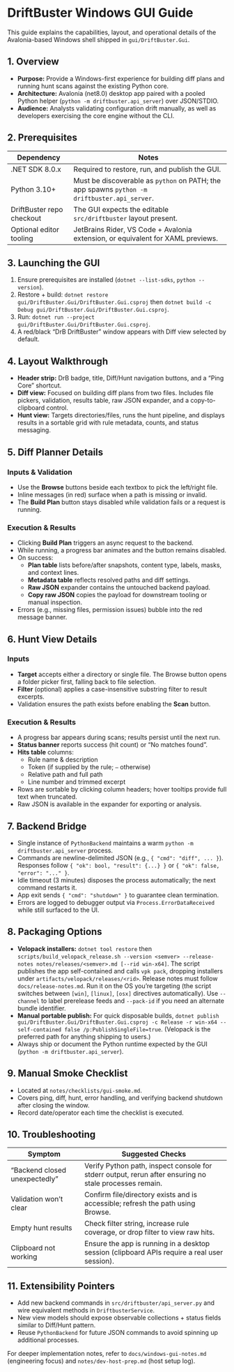# DriftBuster Windows GUI Guide

This guide explains the capabilities, layout, and operational details of the Avalonia-based Windows shell shipped in `gui/DriftBuster.Gui`.

## 1. Overview
- **Purpose:** Provide a Windows-first experience for building diff plans and running hunt scans against the existing Python core.
- **Architecture:** Avalonia (net8.0) desktop app paired with a pooled Python helper (`python -m driftbuster.api_server`) over JSON/STDIO.
- **Audience:** Analysts validating configuration drift manually, as well as developers exercising the core engine without the CLI.

## 2. Prerequisites
| Dependency | Notes |
|------------|-------|
| .NET SDK 8.0.x | Required to restore, run, and publish the GUI. |
| Python 3.10+  | Must be discoverable as `python` on PATH; the app spawns `python -m driftbuster.api_server`. |
| DriftBuster repo checkout | The GUI expects the editable `src/driftbuster` layout present. |
| Optional editor tooling | JetBrains Rider, VS Code + Avalonia extension, or equivalent for XAML previews. |

## 3. Launching the GUI
1. Ensure prerequisites are installed (`dotnet --list-sdks`, `python --version`).
2. Restore + build: `dotnet restore gui/DriftBuster.Gui/DriftBuster.Gui.csproj` then `dotnet build -c Debug gui/DriftBuster.Gui/DriftBuster.Gui.csproj`.
3. Run: `dotnet run --project gui/DriftBuster.Gui/DriftBuster.Gui.csproj`.
4. A red/black “DrB DriftBuster” window appears with Diff view selected by default.

## 4. Layout Walkthrough
- **Header strip:** DrB badge, title, Diff/Hunt navigation buttons, and a “Ping Core” shortcut.
- **Diff view:** Focused on building diff plans from two files. Includes file pickers, validation, results table, raw JSON expander, and a copy-to-clipboard control.
- **Hunt view:** Targets directories/files, runs the hunt pipeline, and displays results in a sortable grid with rule metadata, counts, and status messaging.

## 5. Diff Planner Details
### Inputs & Validation
- Use the **Browse** buttons beside each textbox to pick the left/right file.
- Inline messages (in red) surface when a path is missing or invalid.
- The **Build Plan** button stays disabled while validation fails or a request is running.

### Execution & Results
- Clicking **Build Plan** triggers an async request to the backend.
- While running, a progress bar animates and the button remains disabled.
- On success:
  - **Plan table** lists before/after snapshots, content type, labels, masks, and context lines.
  - **Metadata table** reflects resolved paths and diff settings.
  - **Raw JSON** expander contains the untouched backend payload.
  - **Copy raw JSON** copies the payload for downstream tooling or manual inspection.
- Errors (e.g., missing files, permission issues) bubble into the red message banner.

## 6. Hunt View Details
### Inputs
- **Target** accepts either a directory or single file. The Browse button opens a folder picker first, falling back to file selection.
- **Filter** (optional) applies a case-insensitive substring filter to result excerpts.
- Validation ensures the path exists before enabling the **Scan** button.

### Execution & Results
- A progress bar appears during scans; results persist until the next run.
- **Status banner** reports success (hit count) or “No matches found”.
- **Hits table** columns:
  - Rule name & description
  - Token (if supplied by the rule; `—` otherwise)
  - Relative path and full path
  - Line number and trimmed excerpt
- Rows are sortable by clicking column headers; hover tooltips provide full text when truncated.
- Raw JSON is available in the expander for exporting or analysis.

## 7. Backend Bridge
- Single instance of `PythonBackend` maintains a warm `python -m driftbuster.api_server` process.
- Commands are newline-delimited JSON (e.g., `{ "cmd": "diff", ... }`). Responses follow `{ "ok": bool, "result": {...} }` or `{ "ok": false, "error": "..." }`.
- Idle timeout (3 minutes) disposes the process automatically; the next command restarts it.
- App exit sends `{ "cmd": "shutdown" }` to guarantee clean termination.
- Errors are logged to debugger output via `Process.ErrorDataReceived` while still surfaced to the UI.

## 8. Packaging Options
- **Velopack installers:** `dotnet tool restore` then `scripts/build_velopack_release.sh --version <semver> --release-notes notes/releases/<semver>.md [--rid win-x64]`. The script publishes the app self-contained and calls `vpk pack`, dropping installers under `artifacts/velopack/releases/<rid>`. Release notes must follow `docs/release-notes.md`. Run it on the OS you’re targeting (the script switches between `[win]`, `[linux]`, `[osx]` directives automatically). Use `--channel` to label prerelease feeds and `--pack-id` if you need an alternate bundle identifier.
- **Manual portable publish:** For quick disposable builds, `dotnet publish gui/DriftBuster.Gui/DriftBuster.Gui.csproj -c Release -r win-x64 --self-contained false /p:PublishSingleFile=true`. (Velopack is the preferred path for anything shipping to users.)
- Always ship or document the Python runtime expected by the GUI (`python -m driftbuster.api_server`).

## 9. Manual Smoke Checklist
- Located at `notes/checklists/gui-smoke.md`.
- Covers ping, diff, hunt, error handling, and verifying backend shutdown after closing the window.
- Record date/operator each time the checklist is executed.

## 10. Troubleshooting
| Symptom | Suggested Checks |
|---------|-----------------| 
| “Backend closed unexpectedly” | Verify Python path, inspect console for stderr output, rerun after ensuring no stale processes remain. |
| Validation won’t clear | Confirm file/directory exists and is accessible; refresh the path using Browse. |
| Empty hunt results | Check filter string, increase rule coverage, or drop filter to view raw hits. |
| Clipboard not working | Ensure the app is running in a desktop session (clipboard APIs require a real user session). |

## 11. Extensibility Pointers
- Add new backend commands in `src/driftbuster/api_server.py` and wire equivalent methods in `DriftbusterService`.
- New view models should expose observable collections + status fields similar to Diff/Hunt pattern.
- Reuse `PythonBackend` for future JSON commands to avoid spinning up additional processes.

For deeper implementation notes, refer to `docs/windows-gui-notes.md` (engineering focus) and `notes/dev-host-prep.md` (host setup log).
